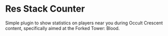 # Res Stack Counter

Simple plugin to show statistics on players near you during Occult Crescent content, specifically aimed at the Forked Tower: Blood.
